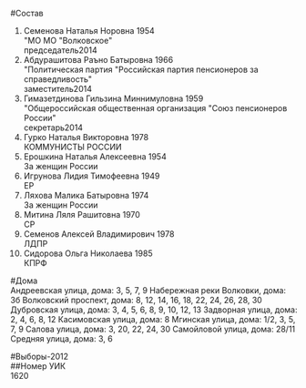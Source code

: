 #Состав  
1. Семенова Наталья Норовна 1954  
    "МО МО "Волковское"  
    председатель2014  
2. Абдурашитова Раъно Батыровна 1966  
    "Политическая партия "Российская партия пенсионеров за справедливость"  
    заместитель2014  
3. Гимазетдинова Гильзина Миннимуловна 1959  
    "Общероссийская общественная организация "Союз пенсионеров России"  
    секретарь2014  
4. Гурко Наталья Викторовна 1978  
    КОММУНИСТЫ РОССИИ  
5. Ерошкина Наталья Алексеевна 1954  
    За женщин России  
6. Игрунова Лидия Тимофеевна 1949  
    ЕР  
7. Ляхова Малика Батыровна 1974  
    За женщин России  
8. Митина Ляля Рашитовна 1970  
    СР  
9. Семенов Алексей Владимирович 1978  
    ЛДПР  
10. Сидорова Ольга Николаева 1985  
    КПРФ  
  
#Дома  
Андреевская улица, дома: 3, 5, 7, 9 Набережная реки Волковки, дома: 3б Волковский проспект, дома: 8, 12, 14, 16, 18, 22, 24, 26, 28, 30 Дубровская улица, дома: 3, 4, 5, 6, 8, 9, 10, 12, 13 Задворная улица, дома: 2, 4, 6, 8, 12 Касимовская улица, дома: 8 Мгинская улица, дома: 1/2, 3, 5, 7, 9 Салова улица, дома: 3, 20, 22, 24, 30 Самойловой улица, дома: 28/11 Средняя улица, дома: 3, 6  
  
#Выборы-2012  
##Номер УИК  
1620  
